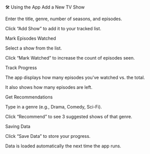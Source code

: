 🛠️ Using the App
Add a New TV Show

Enter the title, genre, number of seasons, and episodes.

Click “Add Show” to add it to your tracked list.

Mark Episodes Watched

Select a show from the list.

Click “Mark Watched” to increase the count of episodes seen.

Track Progress

The app displays how many episodes you've watched vs. the total.

It also shows how many episodes are left.

Get Recommendations

Type in a genre (e.g., Drama, Comedy, Sci-Fi).

Click “Recommend” to see 3 suggested shows of that genre.

Saving Data

Click “Save Data” to store your progress.

Data is loaded automatically the next time the app runs.